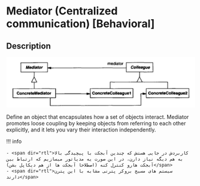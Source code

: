 # Mediator (Centralized communication) [Behavioral]

## Description

![](mediator/image1.jpg)

Define an object that encapsulates how a set of objects interact. Mediator promotes loose coupling by keeping objects from referring to each other explicitly, and it lets you vary their interaction independently.

!!! info

    - <span dir="rtl">کاربردش در جایی هستش که چندین آبجکت با پیچیدگی بالا به هم دیگه نیاز دارن، در این صورت یه مدیاتور میسازیم که ارتباط بین آبجکت هارو کنترل کنه (اصطلاحا آبجکت ها از هم دیکاپل بشن)</span>
    - <span dir="rtl">سیستم های مسیج بروکر پترنی مشابه با این پترن دارند</span>
